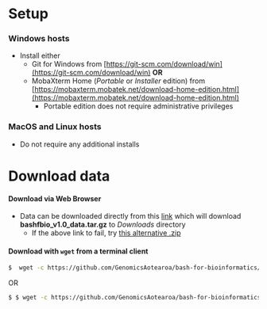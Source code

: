 # Setup

### Windows hosts

* Install either 
    - Git for Windows from [https://git-scm.com/download/win](https://git-scm.com/download/win) **OR**
    - MobaXterm Home (*Portable* or *Installer* edition) from [https://mobaxterm.mobatek.net/download-home-edition.html](https://mobaxterm.mobatek.net/download-home-edition.html)
        * Portable edition does not require administrative privileges 

### MacOS and Linux hosts

* Do not require any additional installs

# Download data

#### Download via Web Browser

* Data can be downloaded directly from this [link](https://github.com/GenomicsAotearoa/bash-for-bioinformatics/releases/download/v1.0rc1/bashfbio_v1.0_data.tar.gz) which will download **bashfbio_v1.0_data.tar.gz** to *Downloads* directory
    * If the above link to fail, try [this alternative .zip](https://github.com/GenomicsAotearoa/bash-for-bioinformatics/releases/download/v1.0rc1/bashfbio_v1.0_data.zip)

#### Download with `wget` from a terminal client

```bash
$  wget -c https://github.com/GenomicsAotearoa/bash-for-bioinformatics/releases/download/v1.0rc1/bashfbio_v1.0_data.tar.gz
```
OR

```bash
$ $ wget -c https://github.com/GenomicsAotearoa/bash-for-bioinformatics/releases/download/v1.0rc1/bashfbio_v1.0_data.zip
```

